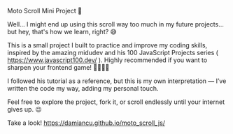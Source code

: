 Moto Scroll Mini Project 🚀

Well… I might end up using this scroll way too much in my future projects… but hey, that's how we learn, right? 😅

This is a small project I built to practice and improve my coding skills, inspired by the amazing midudev and his 100 JavaScript Projects series ( https://www.javascript100.dev/ ). Highly recommended if you want to sharpen your frontend game! 👨🏻‍💻✨

I followed his tutorial as a reference, but this is my own interpretation — I’ve written the code my way, adding my personal touch.

Feel free to explore the project, fork it, or scroll endlessly until your internet gives up. 😉

Take a look! https://damiancu.github.io/moto_scroll_js/
